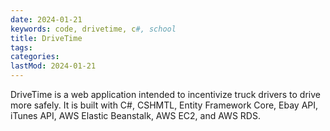 ```yaml
---
date: 2024-01-21
keywords: code, drivetime, c#, school
title: DriveTime
tags:
categories:
lastMod: 2024-01-21
---
```

DriveTime is a web application intended to incentivize truck drivers to drive more safely. It is built with C#, CSHMTL, Entity Framework Core, Ebay API, iTunes API, AWS Elastic Beanstalk, AWS EC2, and AWS RDS.
